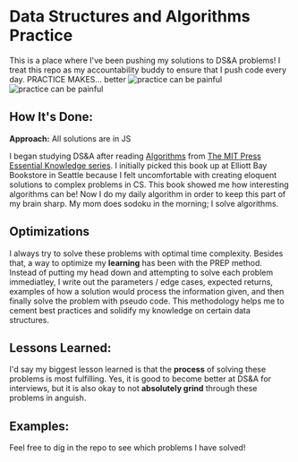 # Data Structures and Algorithms Practice

This is a place where I've been pushing my solutions to DS&A problems! I treat this repo as my accountability buddy to ensure that I push code every day. PRACTICE MAKES... better ![practice can be painful](https://media.giphy.com/media/PsV4r7iqBpiik/giphy.gif)
![practice can be painful](https://media.giphy.com/media/hVlUxzA3mJ4Aw/giphy.gif)

## How It's Done:

**Approach:** All solutions are in JS

I began studying DS&A after reading [Algorithms](https://mitpress.mit.edu/books/algorithms) from [The MIT Press Essential Knowledge series](https://mitpress.mit.edu/books/series/mit-press-essential-knowledge-series). I initially picked this book up at Elliott Bay Bookstore in Seattle because I felt uncomfortable with creating eloquent solutions to complex problems in CS. This book showed me how interesting algorithms can be! Now I do my daily algorithm in order to keep this part of my brain sharp. My mom does sodoku in the morning; I solve algorithms.

## Optimizations

I always try to solve these problems with optimal time complexity. Besides that, a way to optimize my **learning** has been with the PREP method. Instead of putting my head down and attempting to solve each problem immediatley, I write out the parameters / edge cases, expected returns, examples of how a solution would process the information given, and then finally solve the problem with pseudo code. This methodology helps me to cement best practices and solidify my knowledge on certain data structures.

## Lessons Learned:

I'd say my biggest lesson learned is that the **process** of solving these problems is most fulfilling. Yes, it is good to become better at DS&A for interviews, but it is also okay to not **absolutely grind** through these problems in anguish.

## Examples:

Feel free to dig in the repo to see which problems I have solved!
